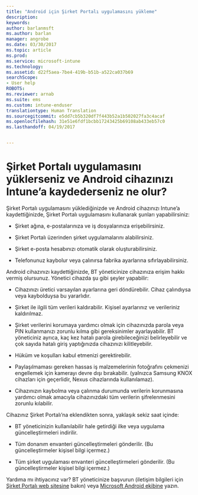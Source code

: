 ```yaml
---
title: "Android için Şirket Portalı uygulamasını yükleme"
description: 
keywords: 
author: barlanmsft
ms.author: barlan
manager: angrobe
ms.date: 03/30/2017
ms.topic: article
ms.prod: 
ms.service: microsoft-intune
ms.technology: 
ms.assetid: d22f5aea-7be4-419b-b51b-a522ca037b69
searchScope:
- User help
ROBOTS: 
ms.reviewer: arnab
ms.suite: ems
ms.custom: intune-enduser
translationtype: Human Translation
ms.sourcegitcommit: e5dd7cb5b320df7f443b52a1b502027fa3c4acaf
ms.openlocfilehash: 31e51e6fdf1bcbb17243425b69108ab433eb57c0
ms.lasthandoff: 04/19/2017


---
```


# <a name="what-happens-if-you-install-the-company-portal-app-and-enroll-your-android-device-in-intune"></a>Şirket Portalı uygulamasını yüklerseniz ve Android cihazınızı Intune’a kaydederseniz ne olur?

Şirket Portalı uygulamasını yüklediğinizde ve Android cihazınızı Intune’a kaydettiğinizde, Şirket Portalı uygulamasını kullanarak şunları yapabilirsiniz:

-   Şirket ağına, e-postalarınıza ve iş dosyalarınıza erişebilirsiniz.

-   Şirket Portalı üzerinden şirket uygulamalarını alabilirsiniz.

-   Şirket e-posta hesabınızı otomatik olarak oluşturabilirsiniz.

-   Telefonunuz kaybolur veya çalınırsa fabrika ayarlarına sıfırlayabilirsiniz.

Android cihazınızı kaydettiğinizde, BT yöneticinize cihazınıza erişim hakkı vermiş olursunuz. Yönetici cihazda şu gibi şeyler yapabilir:

-   Cihazınızı üretici varsayılan ayarlarına geri döndürebilir. Cihaz çalındıysa veya kaybolduysa bu yararlıdır.

-   Şirket ile ilgili tüm verileri kaldırabilir. Kişisel ayarlarınız ve verileriniz kaldırılmaz.

-   Şirket verilerini korumaya yardımcı olmak için cihazınızda parola veya PIN kullanmanızı zorunlu kılma gibi gereksinimler ayarlayabilir. BT yöneticiniz ayrıca, kaç kez hatalı parola girebileceğinizi belirleyebilir ve çok sayıda hatalı giriş yaptığınızda cihazınızı kilitleyebilir.

-   Hüküm ve koşulları kabul etmenizi gerektirebilir.

-   Paylaşılmaması gereken hassas iş malzemelerinin fotoğrafını çekmenizi engellemek için kamerayı devre dışı bırakabilir. (yalnızca Samsung KNOX cihazları için geçerlidir, Nexus cihazlarında kullanılamaz).

-   Cihazınızın kaybolma veya çalınma durumunda verilerin korunmasına yardımcı olmak amacıyla cihazınızdaki tüm verilerin şifrelenmesini zorunlu kılabilir.

Cihazınız Şirket Portalı’na eklendikten sonra, yaklaşık sekiz saat içinde:

-   BT yöneticinizin kullanılabilir hale getirdiği ilke veya uygulama güncelleştirmeleri indirilir.

-   Tüm donanım envanteri güncelleştirmeleri gönderilir. (Bu güncelleştirmeler kişisel bilgi içermez.)

-   Tüm şirket uygulaması envanteri güncelleştirmeleri gönderilir. (Bu güncelleştirmeler kişisel bilgi içermez.)

Yardıma mı ihtiyacınız var? BT yöneticinize başvurun (iletişim bilgileri için [Şirket Portalı web sitesine](http://portal.manage.microsoft.com) bakın) veya <a href="mailto:wintunedroidfbk@microsoft.com?subject=I'm having trouble installing the Company Portal app on my Android device&body=Describe the issue you're experiencing here.">Microsoft Android ekibine</a> yazın.

